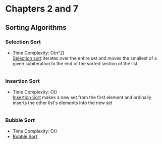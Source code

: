 # Chapters 2 and 7

## Sorting Algorithms

### Selection Sort
- Time Complexity: O(n^2) <br />
[Selection sort](https://www.geeksforgeeks.org/selection-sort/) iterates over the entire set and moves the smallest of a given subiteration to the end of the sorted section of
the list.

```C+

```

### Insertion Sort
- Time Complexity: O() <br />
[Insertion Sort](https://www.geeksforgeeks.org/insertion-sort/) makes a new set from the first element and ordinally inserts the other list's elements into the new set

```C++

```

### Bubble Sort
- Time Complexity: O() <br />
- [Bubble Sort](https://www.geeksforgeeks.org/bubble-sort/)
